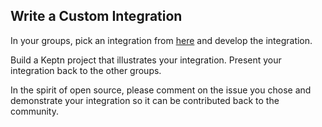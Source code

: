 ## Write a Custom Integration

In your groups, pick an integration from [here](https://github.com/keptn/integrations/issues) and develop the integration.

Build a Keptn project that illustrates your integration. Present your integration back to the other groups.

In the spirit of open source, please comment on the issue you chose and demonstrate your integration so it can be contributed back to the community.
